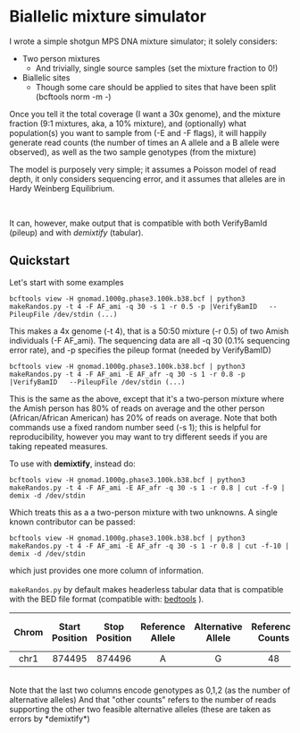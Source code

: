 # Biallelic mixture simulator

I wrote a simple shotgun MPS DNA mixture simulator; it solely considers:

* Two person mixtures
  * And trivially, single source samples (set the mixture fraction to 0!)
* Biallelic sites
  * Though some care should be applied to sites that have been split (bcftools norm -m -)

Once you tell it the total coverage (I want a 30x genome), and the mixture fraction (9:1 mixtures, aka, a 10% mixture),
and (optionally) what population(s) you want to sample from (-E and -F flags), it will happily
generate read counts (the number of times an A allele and a B allele were observed), as well as the two sample genotypes (from the mixture)
<br>

The model is purposely very simple; it assumes a Poisson model of read depth, it only considers sequencing error, and it assumes that alleles are in  Hardy Weinberg Equilibrium.

<br>

It can, however, make output that is compatible with both VerifyBamId (pileup) and with *demixtify* (tabular).

## Quickstart

Let's start with some examples

```
bcftools view -H gnomad.1000g.phase3.100k.b38.bcf | python3 makeRandos.py -t 4 -F AF_ami -q 30 -s 1 -r 0.5 -p |VerifyBamID   --PileupFile /dev/stdin (...)
```

This makes a 4x genome (-t 4), that is a 50:50 mixture (-r 0.5) of two Amish individuals (-F AF_ami). The sequencing data are all -q 30 (0.1% sequencing error rate), and -p specifies the pileup format (needed by VerifyBamID)

```
bcftools view -H gnomad.1000g.phase3.100k.b38.bcf | python3 makeRandos.py -t 4 -F AF_ami -E AF_afr -q 30 -s 1 -r 0.8 -p |VerifyBamID   --PileupFile /dev/stdin (...)
```

This is the same as the above, except that it's a two-person mixture where the Amish person has 80% of reads on average and the other person (African/African American) has 20% of reads on average.
Note that both commands use a fixed random number seed (-s 1); this is helpful for reproducibility, however you may want to try different seeds if you are taking repeated measures.


To use with **demixtify**, instead do:

```
bcftools view -H gnomad.1000g.phase3.100k.b38.bcf | python3 makeRandos.py -t 4 -F AF_ami -E AF_afr -q 30 -s 1 -r 0.8 | cut -f-9 | demix -d /dev/stdin
```
Which treats this as a a two-person mixture with two unknowns. A single known contributor can be passed:

```
bcftools view -H gnomad.1000g.phase3.100k.b38.bcf | python3 makeRandos.py -t 4 -F AF_ami -E AF_afr -q 30 -s 1 -r 0.8 | cut -f-10 | demix -d /dev/stdin
```

which just provides one more column of information. <br><br>
```makeRandos.py``` by default makes headerless tabular data that is compatible with the BED file format (compatible with: [bedtools](https://bedtools.readthedocs.io/en/latest/) ).

| Chrom | Start Position | Stop Position | Reference Allele | Alternative Allele | Reference Counts | Alternative Counts | Other Counts | Allele frequency (reported) |  Genotype, contributor 1 | Genotype, contributor 2 |
| :---: | :---:          |         :---: | :---:            |              :---: | :---:            | :---:              | :---:        | :---:                       | :---:                    | :---:                   |
|  chr1 |  874495  | 874496 |  A  |     G   |    48 |     0  |     0  |     0.107929   |     0  |     0 |

<br>
Note that the last two columns encode genotypes as 0,1,2 (as the number of alternative alleles)
And that "other counts" refers to the number of reads supporting the other two feasible alternative alleles (these are taken as errors by *demixtify*)

